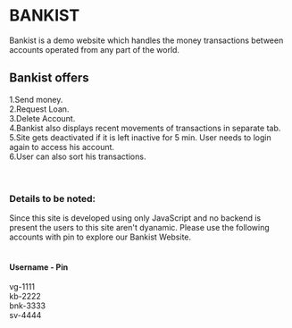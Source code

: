 # BANKIST
Bankist is a demo website which handles the money transactions between accounts operated from any part of the world.
<br/>
## Bankist offers
1.Send money.<br/>
2.Request Loan.<br/>
3.Delete Account.<br/>
4.Bankist also displays recent movements of transactions in separate tab.<br/>
5.Site gets deactivated if it is left inactive for 5 min. User needs to login again to access his account.<br/>
6.User can also sort his transactions.<br/>
<br/>
<br/>
### Details to be noted:
Since this site is developed using only JavaScript and no backend is present the users to this site aren't dyanamic. 
Please use the following accounts with pin to explore our Bankist Website. <br/><br/>
#### Username - Pin <br/>
vg-1111 <br/>
kb-2222 <br/>
bnk-3333 <br/>
sv-4444 <br/>
